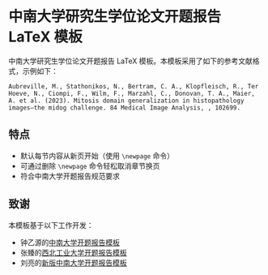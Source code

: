 # 中南大学研究生学位论文开题报告 LaTeX 模板

中南大学研究生学位论文开题报告 LaTeX 模板。本模板采用了如下的参考文献格式，示例如下：

```
Aubreville, M., Stathonikos, N., Bertram, C. A., Klopfleisch, R., Ter Hoeve, N., Ciompi, F., Wilm, F., Marzahl, C., Donovan, T. A., Maier, A. et al. (2023). Mitosis domain generalization in histopathology images—the midog challenge. 84 Medical Image Analysis, , 102699.
```

## 特点

- 默认每节内容从新页开始（使用 `\newpage` 命令）
- 可通过删除 `\newpage` 命令轻松取消章节换页
- 符合中南大学开题报告规范要求

## 致谢

本模板基于以下工作开发：
- 钟乙源的[中南大学开题报告模板](https://github.com/zhong-yy/CSU_Thesis_Proposal)
- 张臻的[西北工业大学开题报告模板](https://github.com/zzhang1987/NPUResearchProposal)
- 刘亮的[新版中南大学开题报告模板](https://github.com/gisliuliang/New_CSU_Thesis_Proposal)